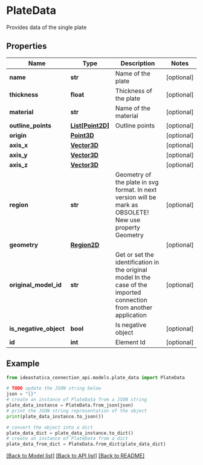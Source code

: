 # PlateData

Provides data of the single plate

## Properties

Name | Type | Description | Notes
------------ | ------------- | ------------- | -------------
**name** | **str** | Name of the plate | [optional] 
**thickness** | **float** | Thickness of the plate | [optional] 
**material** | **str** | Name of the material | [optional] 
**outline_points** | [**List[Point2D]**](Point2D.md) | Outline points | [optional] 
**origin** | [**Point3D**](Point3D.md) |  | [optional] 
**axis_x** | [**Vector3D**](Vector3D.md) |  | [optional] 
**axis_y** | [**Vector3D**](Vector3D.md) |  | [optional] 
**axis_z** | [**Vector3D**](Vector3D.md) |  | [optional] 
**region** | **str** | Geometry of the plate in svg format. In next version will be mark as OBSOLETE! New use property Geometry | [optional] 
**geometry** | [**Region2D**](Region2D.md) |  | [optional] 
**original_model_id** | **str** | Get or set the identification in the original model  In the case of the imported connection from another application | [optional] 
**is_negative_object** | **bool** | Is negative object | [optional] 
**id** | **int** | Element Id | [optional] 

## Example

```python
from ideastatica_connection_api.models.plate_data import PlateData

# TODO update the JSON string below
json = "{}"
# create an instance of PlateData from a JSON string
plate_data_instance = PlateData.from_json(json)
# print the JSON string representation of the object
print(plate_data_instance.to_json())

# convert the object into a dict
plate_data_dict = plate_data_instance.to_dict()
# create an instance of PlateData from a dict
plate_data_from_dict = PlateData.from_dict(plate_data_dict)
```
[[Back to Model list]](../README.md#documentation-for-models) [[Back to API list]](../README.md#documentation-for-api-endpoints) [[Back to README]](../README.md)



